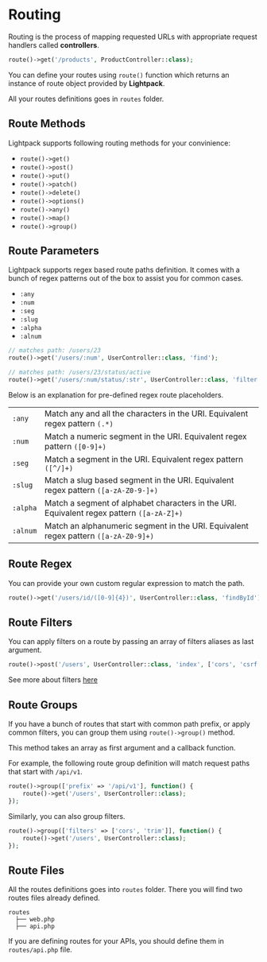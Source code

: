 # Routing

Routing is the process of mapping requested URLs with appropriate
request handlers called **controllers**.

```php
route()->get('/products', ProductController::class);
```

You can define your routes using `route()` function which returns 
an instance of route object provided by **Lightpack**.

<p class="tip">All your routes definitions goes in <code>routes</code> folder.</p> 

## Route Methods

Lightpack supports following routing methods for your convinience:
* <code>route()->get()</code>
* <code>route()->post()</code>
* <code>route()->put()</code>
* <code>route()->patch()</code>
* <code>route()->delete()</code>
* <code>route()->options()</code>
* <code>route()->any()</code>
* <code>route()->map()</code>
* <code>route()->group()</code>

## Route Parameters

Lightpack supports regex based route paths definition. It comes with a bunch of
regex patterns out of the box to assist you for common cases.

* <code>:any</code>
* <code>:num</code>
* <code>:seg</code>
* <code>:slug</code>
* <code>:alpha</code>
* <code>:alnum</code>

```php
// matches path: /users/23
route()->get('/users/:num', UserController::class, 'find');

// matches path: /users/23/status/active
route()->get('/users/:num/status/:str', UserController::class, 'filter');
```

Below is an explanation for pre-defined regex route placeholders.

<table>
    <tbody>
        <tr>
            <td><code>:any</code></td>
            <td>Match any and all the characters in the URI. Equivalent regex pattern <code>(.*)</code></td>
        </tr>
        <tr>
            <td><code>:num</code></td>
            <td>Match a numeric segment in the URI. Equivalent regex pattern <code>([0-9]+)</code></td>
        </tr>
        <tr>
            <td><code>:seg</code></td>
            <td>Match a segment in the URI. Equivalent regex pattern <code>([^/]+)</code></td>
        </tr>
        <tr>
            <td><code>:slug</code></td>
            <td>Match a slug based segment in the URI. Equivalent regex pattern <code>([a-zA-Z0-9-]+)</code></td>
        </tr>
        <tr>
            <td><code>:alpha</code></td>
            <td>Match a segment of alphabet characters in the URI. Equivalent regex pattern <code>([a-zA-Z]+)</code></td>
        </tr>
        <tr>
            <td><code>:alnum</code></td>
            <td>Match an alphanumeric segment in the URI. Equivalent regex pattern <code>([a-zA-Z0-9]+)</code></td>
        </tr>
    </tbody>
</table>

## Route Regex

You can provide your own custom regular expression to match the path.

```php
route()->get('/users/id/([0-9]{4})', UserController::class, 'findById');
```   

## Route Filters

You can apply filters on a route by passing an array of filters aliases as last argument.

```php
route()->post('/users', UserController::class, 'index', ['cors', 'csrf']);
```

See more about filters [here](https://lightpack.github.io/docs/#/filters)

## Route Groups

If you have a bunch of routes that start with common path prefix, or apply common filters,
you can group them using <code>route()->group()</code> method.

This method takes an array as first argument and a callback function.

For example, the following route group definition will match
request paths that start with <code>/api/v1</code>.

```php
route()->group(['prefix' => '/api/v1'], function() {
    route()->get('/users', UserController::class);
});
```

Similarly, you can also group filters.

```php
route()->group(['filters' => ['cors', 'trim']], function() {
    route()->get('/users', UserController::class);
});
```

## Route Files

All the routes definitions goes into `routes` folder. There you will find two routes files already defined.

```text
routes
  ├── web.php
  ├── api.php
```

If you are defining routes for your APIs, you should define them in `routes/api.php` file.